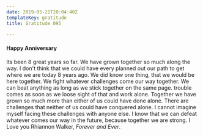 ```yaml
---
date: 2019-05-21T20:04:40Z
templateKey: gratitude
title: Gratitude 095

---
```

#### Happy Anniversary

Its been 8 great years so far.  We have grown together so much along the way.  I don't think that we could have every planned out our path to get where we are today 8 years ago.  We did know one thing, that we would be here together.  We fight whatever challenges come our way together.  We can beat anything as long as we stick together on the same page.  trouble comes as soon as we loose sight  of that and work alone.  Together we have grown so much more than either of us could have done alone. There are challenges that neither of us could have conquered alone.  I cannot imagine myself facing these challenges with anyone else.  I know that we can defeat whatever comes our way in the future, because together we are strong.  I Love you Rhiannon Walker, _Forever and Ever_.
